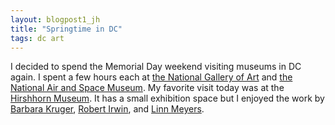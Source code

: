 ```yaml
---
layout: blogpost1_jh
title: "Springtime in DC"
tags: dc art
---
```

I decided to spend the Memorial Day weekend visiting museums in DC again. I spent a few hours each at [the National Gallery of Art](https://en.wikipedia.org/wiki/National_Gallery_of_Art) and [the National Air and Space Museum](https://en.wikipedia.org/wiki/National_Air_and_Space_Museum). My favorite visit today was at the [Hirshhorn Museum](http://hirshhorn.si.edu). It has a small exhibition space but I enjoyed the work by [Barbara Kruger](http://hirshhorn.si.edu/collection/barbara-kruger/), [Robert Irwin](http://hirshhorn.si.edu/collection/robert-irwin/), and [Linn Meyers](http://hirshhorn.si.edu/collection/home/#collection=linn-meyers).